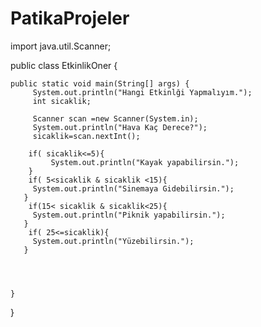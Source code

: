 # PatikaProjeler
import java.util.Scanner;

public class EtkinlikOner {

	public static void main(String[] args) {
		 System.out.println("Hangi Etkinlği Yapmalıyım.");
		 int sicaklik;
		
         Scanner scan =new Scanner(System.in);
         System.out.println("Hava Kaç Derece?");
         sicaklik=scan.nextInt();
       
        if( sicaklik<=5){
        	 System.out.println("Kayak yapabilirsin.");
        }
        if( 5<sicaklik & sicaklik <15){
       	 System.out.println("Sinemaya Gidebilirsin.");
       }
        if(15< sicaklik & sicaklik<25){
       	 System.out.println("Piknik yapabilirsin.");
       }
        if( 25<=sicaklik){
       	 System.out.println("Yüzebilirsin.");
       }
       
         
         

	}

}
